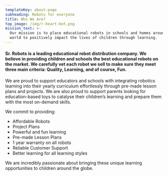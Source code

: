 ```yaml
---
templateKey: about-page
subheading: Robots for everyone
title: Who We Are?
top_image: /img/r-heart-bot.png
mission_text: >-
  Our mission is to place educational robots in schools and homes around the
  world to positively impact the lives of children through learning.
---
```

#### Sr. Robots is a leading educational robot distribution company. We believe in providing children and schools the best educational robots on the market. We carefully vet each robot we sell to make sure they meet three main criteria: Quality, Learning, and of course, Fun.

We are proud to support educators and schools with integrating robotics learning into their yearly curriculum effortlessly through pre-made lesson plans and projects. We are also proud to support parents looking for education-based toys to catalyse their children’s learning and prepare them with the most on-demand skills.

We commit to providing:

* Affordable Robots
* Project Plans
* Powerful and fun learning
* Pre-made Lesson Plans
* 1 year warranty on all robots
* Reliable Customer Support
* Better learning for all learning styles

We are incredibly passionate about bringing these unique learning opportunities to children around the globe.
